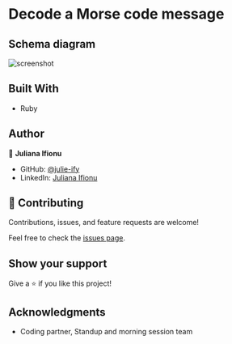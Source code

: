 # Decode a Morse code message

## Schema diagram
![screenshot](https://i.imgur.com/fJ08vWV.png)


## Built With

- Ruby

## Author

👤 **Juliana Ifionu**

- GitHub: [@julie-ify](https://github.com/julie-ify)
- LinkedIn: [Juliana Ifionu](https://www.linkedin.com/in/juliana-ifionu-4a9492212/)

## 🤝 Contributing

Contributions, issues, and feature requests are welcome!

Feel free to check the [issues page](https://github.com/julie-ify/decode-morse-code-ruby/issues).

## Show your support

Give a ⭐️ if you like this project!

## Acknowledgments

- Coding partner, Standup and morning session team